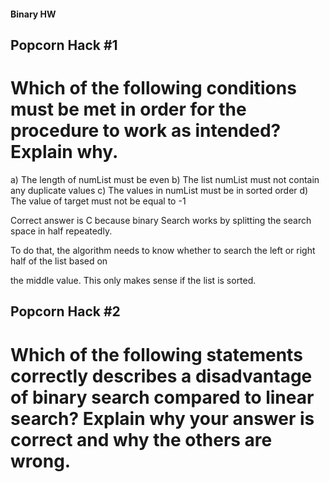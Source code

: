 #### Binary HW



## Popcorn Hack #1 


# Which of the following conditions must be met in order for the procedure to work as intended? Explain why.


a) The length of numList must be even
b) The list numList must not contain any duplicate values
c) The values in numList must be in sorted order
d) The value of target must not be equal to -1


Correct answer is C because binary Search works by splitting the search space in half repeatedly. 

To do that, the algorithm needs to know whether to search the left or right half of the list based on 

the middle value. This only makes sense if the list is sorted.



## Popcorn Hack #2


# Which of the following statements correctly describes a disadvantage of binary search compared to linear search? Explain why your answer is correct and why the others are wrong.